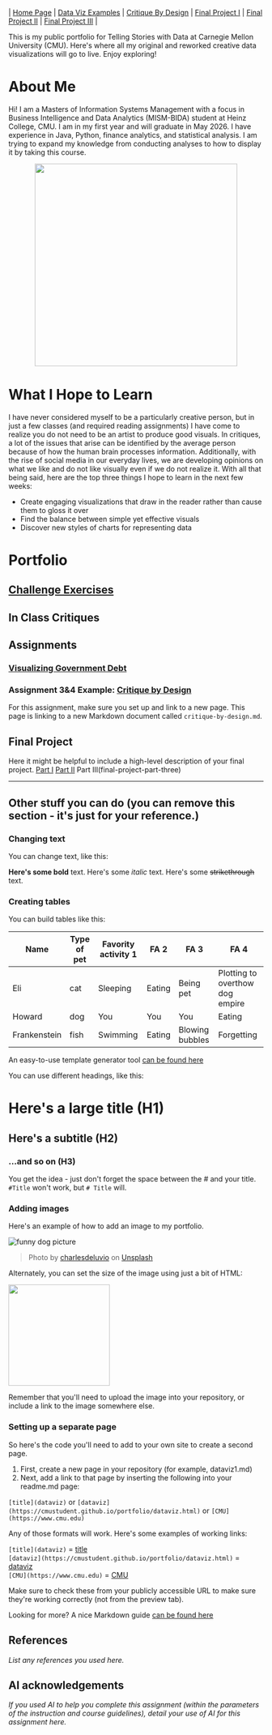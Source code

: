 | [Home Page](https://lmboos.github.io/boos-dataviz-portfolio/) | [Data Viz Examples](dataviz-examples.md) | [Critique By Design](critique-by-design.md) | [Final Project I](final-project-part-one.md) | [Final Project II](final-project-part-two.md) | [Final Project III](final-project-part-three.md) |

This is my public portfolio for Telling Stories with Data at Carnegie Mellon University (CMU).  Here's where all my original and reworked creative data visualizations will go to live. Enjoy exploring!

# About Me
Hi! I am a Masters of Information Systems Management with a focus in Business Intelligence and Data Analytics (MISM-BIDA) student at Heinz College, CMU. I am in my first year and will graduate in May 2026. I have experience in Java, Python, finance analytics, and statistical analysis. I am trying to expand my knowledge from conducting analyses to how to display it by taking this course.  

<div align="center">
  <img src="Portfolio Photo.jpg" width="400"/>
</div>

# What I Hope to Learn
I have never considered myself to be a particularly creative person, but in just a few classes (and required reading assignments) I have come to realize you do not need to be an artist to produce good visuals. In critiques, a lot of the issues that arise can be identified by the average person because of how the human brain processes information. Additionally, with the rise of social media in our everyday lives, we are developing opinions on what we like and do not like visually even if we do not realize it. With all that being said, here are the top three things I hope to learn in the next few weeks:

- Create engaging visualizations that draw in the reader rather than cause them to gloss it over
- Find the balance between simple yet effective visuals
- Discover new styles of charts for representing data

# Portfolio
## [Challenge Exercises](challenge-exercises.md)

## In Class Critiques

## Assignments

### [Visualizing Government Debt](visualizing-government-debt.md)           

### Assignment 3&4 Example: [Critique by Design](critique-by-design)
For this assignment, make sure you set up and link to a new page.  This page is linking to a new Markdown document called `critique-by-design.md`.  

## Final Project
Here it might be helpful to include a high-level description of your final project. 
[Part I](final-project-part-one)
[Part II](final-project-part-two)
Part III(final-project-part-three)

---
## Other stuff you can do (you can remove this section - it's just for your reference.)

### Changing text

You can change text, like this: 

**Here's some bold** text.  Here's some *italic* text. Here's some ~~strikethrough~~ text. 

### Creating tables

You can build tables like this: 

| Name         | Type of pet | Favority activity 1 | FA 2   | FA 3            | FA 4                                |
|--------------|-------------|---------------------|--------|-----------------|-------------------------------------|
| Eli          | cat         | Sleeping            | Eating | Being pet       | Plotting to overthow dog empire     |
| Howard       | dog         | You                 | You    | You             | Eating                              |
| Frankenstein | fish        | Swimming            | Eating | Blowing bubbles | Forgetting                          |

An easy-to-use template generator tool [can be found here](https://www.tablesgenerator.com/markdown_tables)

You can use different headings, like this: 

# Here's a large title (H1)
## Here's a subtitle (H2)
### ...and so on (H3)
You get the idea - just don't forget the space between the # and your title.  `#Title` won't work, but `# Title` will. 

### Adding images

Here's an example of how to add an image to my portfolio.  

![funny dog picture](funny-dog-unsplash.jpg)
> Photo by <a href="https://unsplash.com/pt-br/@charlesdeluvio?utm_source=unsplash&utm_medium=referral&utm_content=creditCopyText">charlesdeluvio</a> on <a href="https://unsplash.com/photos/K4mSJ7kc0As?utm_source=unsplash&utm_medium=referral&utm_content=creditCopyText">Unsplash</a>
  

Alternately, you can set the size of the image using just a bit of HTML: 

<img src="funny-dog-unsplash.jpg" width="200"/>

Remember that you'll need to upload the image into your repository, or include a link to the image somewhere else.  

### Setting up a separate page

So here's the code you'll need to add to your own site to create a second page. 

1. First, create a new page in your repository (for example, dataviz1.md)
2. Next, add a link to that page by inserting the following into your readme.md page:

`[title](dataviz)` or `[dataviz](https://cmustudent.github.io/portfolio/dataviz.html)` or `[CMU](https://www.cmu.edu)`

Any of those formats will work. Here's some examples of working links: 

`[title](dataviz)` = [title](dataviz)  
`[dataviz](https://cmustudent.github.io/portfolio/dataviz.html)` = [dataviz](https://cmustudent.github.io/portfolio/dataviz.html)  
`[CMU](https://www.cmu.edu)` = [CMU](https://www.cmu.edu)   

Make sure to check these from your publicly accessible URL to make sure they're working correctly (not from the preview tab). 

Looking for more?  A nice Markdown guide [can be found here](https://www.markdownguide.org/cheat-sheet/)

## References
_List any references you used here._

## AI acknowledgements
_If you used AI to help you complete this assignment (within the parameters of the instruction and course guidelines), detail your use of AI for this assignment here._


